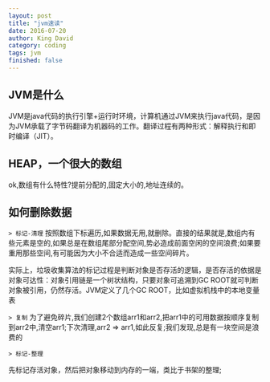 ```yaml
---
layout: post
title: "jvm速读"
date: 2016-07-20
author: King David
category: coding
tags: jvm
finished: false
---
```

## JVM是什么
JVM是java代码的执行引擎+运行时环境，计算机通过JVM来执行java代码，是因为JVM承载了字节码翻译为机器码的工作。翻译过程有两种形式：解释执行和即时编译（JIT）。

## HEAP，一个很大的数组
ok,数组有什么特性?提前分配的,固定大小的,地址连续的。

## 如何删除数据

`> 标记-清理`
按照数组下标遍历,如果数据无用,就删除。直接的结果就是,数组内有些元素是空的,如果总是在数组尾部分配空间,势必造成前面空闲的空间浪费;如果要重用那些空间,有可能因为大小不合适而造成一些空间碎片。

实际上，垃圾收集算法的标记过程是判断对象是否存活的逻辑，是否存活的依据是对象可达性：对象引用链是一个树状结构，只要对象可追溯到GC ROOT就可判断对象被引用，仍然存活。JVM定义了几个GC ROOT，比如虚拟机栈中的本地变量表

`> 复制`
为了避免碎片,我们创建2个数组arr1和arr2,把arr1中的可用数据按顺序复制到arr2中,清空arr1;下次清理,arr2 => arr1,如此反复;我们发现,总是有一块空间是浪费的

`> 标记-整理`

先标记存活对象，然后把对象移动到内存的一端，类比于书架的整理;


